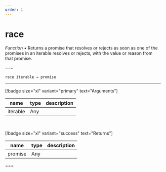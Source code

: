 ```yaml
---
order: 1
---
```

# race

_Function_ &bull; Returns a promise that resolves or rejects as soon as one of the promises in an iterable resolves or rejects, with the value or reason from that promise.


==- <pre><code>race iterable &rarr; promise</code></pre>
<hr>

[!badge size="xl" variant="primary" text="Arguments"]

| name | type | description |
|------|------|-------------|
|iterable|Any||

<br>

[!badge size="xl" variant="success" text="Returns"]

| name | type | description |
|------|------|-------------|
|promise|Any||



===



